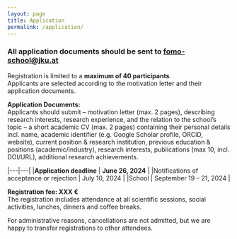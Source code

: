 ```yaml
---
layout: page
title: Application
permalink: /application/
---
```


### All application documents should be sent to [fomo-school@jku.at](mailto:fomo-school@jku.at)

Registration is limited to a **maximum of 40 participants**.  
Applicants are selected according to the motivation letter and their application documents. 

**Application Documents:**   
Applicants should submit
– motivation letter (max. 2 pages), describing research interests, research experience, and the relation to the school’s topic
– a short academic CV (max. 2 pages) containing their personal details incl. name, academic identifier (e.g. Google Scholar profile, ORCiD, website), current position & research institution, previous education & positions (academic/industry), research interests, publications (max 10, incl. DOI/URL), additional research achievements.

|---|---|
|**Application deadline** | **June 26, 2024** |
|Notifications of acceptance or rejection | July 10, 2024 |
|School | September 19 – 21, 2024 | 

**Registration fee: XXX €**    
The registration includes attendance at all scientific sessions, social activities, lunches, dinners and coffee breaks. 

For administrative reasons, cancellations are not admitted, but we are happy to transfer registrations to other attendees.


